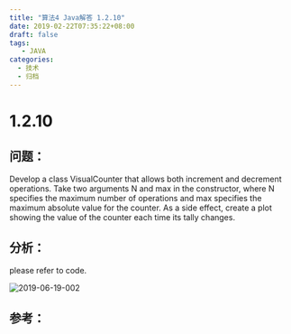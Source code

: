 ```yaml
---
title: "算法4 Java解答 1.2.10"
date: 2019-02-22T07:35:22+08:00
draft: false
tags:
   - JAVA
categories:
  - 技术
  - 归档
---
```



# 1.2.10

## 问题：

Develop a class VisualCounter that allows both increment and decrement operations. Take two arguments N and max in the constructor, where N specifies the maximum number of operations and max specifies the maximum absolute value for the counter. As a side effect, create a plot showing the value of the counter each time its tally changes.

## 分析：

please refer to code.

![2019-06-19-002](https://gitee.com/gdhu/prvpic/raw/master/2019-06-19-002.jpg)

## 参考：


